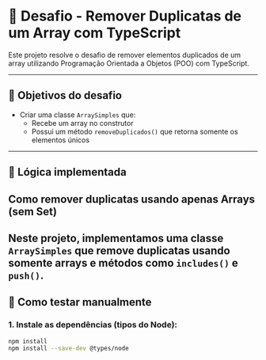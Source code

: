 # 🚀 Desafio - Remover Duplicatas de um Array com TypeScript

Este projeto resolve o desafio de remover elementos duplicados de um array utilizando Programação Orientada a Objetos (POO) com TypeScript.

---

## 📌 Objetivos do desafio

- Criar uma classe `ArraySimples` que:
  - Recebe um array no construtor
  - Possui um método `removeDuplicados()` que retorna somente os elementos únicos

---

## 🧠 Lógica implementada

## Como remover duplicatas usando apenas Arrays (sem Set)

Neste projeto, implementamos uma classe `ArraySimples` que remove duplicatas usando somente arrays e métodos como `includes()` e `push()`. 
---

## 🧪 Como testar manualmente

### 1. Instale as dependências (tipos do Node):
```bash
npm install
npm install --save-dev @types/node

